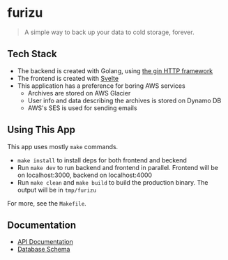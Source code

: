 # furizu

> A simple way to back up your data to cold storage, forever.


## Tech Stack

* The backend is created with Golang, using [the gin HTTP framework](https://github.com/gin-gonic/gin)
* The frontend is created with [Svelte](https://svelte.dev/)
* This application has a preference for boring AWS services
  * Archives are stored on AWS Glacier
  * User info and data describing the archives is stored on Dynamo DB
  * AWS's SES is used for sending emails

## Using This App

This app uses mostly `make` commands.

* `make install` to install deps for both frontend and beckend
* Run `make dev` to run backend and frontend in parallel. Frontend will be on localhost:3000, backend on localhost:4000
* Run `make clean` and `make build` to build the production binary. The output will be in `tmp/furizu`

For more, see the `Makefile`.

## Documentation

* [API Documentation](./docs/api.md)
* [Database Schema](./docs/mermaid/dynamo.mmd)
